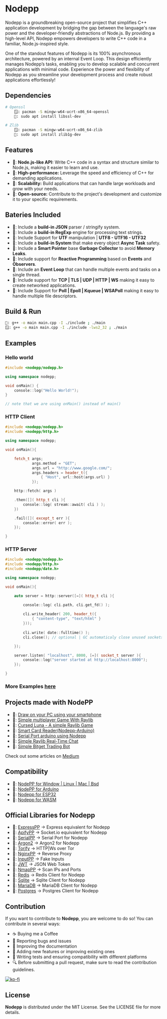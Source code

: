 # Nodepp

Nodepp is a groundbreaking open-source project that simplifies C++ application development by bridging the gap between the language's raw power and the developer-friendly abstractions of Node.js. By providing a high-level API, Nodepp empowers developers to write C++ code in a familiar, Node.js-inspired style.

One of the standout features of Nodepp is its 100% asynchronous architecture, powered by an internal Event Loop. This design efficiently manages Nodepp’s tasks, enabling you to develop scalable and concurrent applications with minimal code. Experience the power and flexibility of Nodepp as you streamline your development process and create robust applications effortlessly!

## Dependencies
```bash
# Openssl
    🪟: pacman -S mingw-w64-ucrt-x86_64-openssl
    🐧: sudo apt install libssl-dev

# Zlib
    🪟: pacman -S mingw-w64-ucrt-x86_64-zlib
    🐧: sudo apt install zlib1g-dev
```

## Features

- 📌: **Node.js-like API:** Write C++ code in a syntax and structure similar to Node.js, making it easier to learn and use.
- 📌: **High-performance:** Leverage the speed and efficiency of C++ for demanding applications.
- 📌: **Scalability:** Build applications that can handle large workloads and grow with your needs.
- 📌: **Open-source:** Contribute to the project's development and customize it to your specific requirements.

## Bateries Included

- 📌: Include a **build-in JSON** parser / stringify system.
- 📌: Include a **build-in RegExp** engine for processing text strings.
- 📌: Include Support for **UTF** manipulation | **UTF8 - UTF16 - UTF32**
- 📌: Include a **build-in System** that make every object **Async Task** safety.
- 📌: Include a **Smart Pointer** base **Garbage Collector** to avoid **Memory Leaks**.
- 📌: Include support for **Reactive Programming** based on **Events** and **Observers**.
- 📌: Include an **Event Loop** that can handle multiple events and tasks on a single thread.
- 📌: Include support for **TCP | TLS | UDP | HTTP | WS** making it easy to create networked applications.
- 📌: Include Support for **Poll | Epoll | Kqueue | WSAPoll** making it easy to handle multiple file descriptors.

## Build & Run
```bash
🐧: g++ -o main main.cpp -I ./include ; ./main
🪟: g++ -o main main.cpp -I ./include -lws2_32 ; ./main
```

## Examples
### Hello world
```cpp
#include <nodepp/nodepp.h>

using namespace nodepp;

void onMain() { 
    console::log("Hello World!");
}

// note that we are using onMain() instead of main()
```

### HTTP Client
```cpp
#include <nodepp/nodepp.h>
#include <nodepp/http.h>

using namespace nodepp;

void onMain(){

    fetch_t args;
            args.method = "GET";
            args.url = "http://www.google.com/";
            args.headers = header_t({
                { "Host", url::host(args.url) }
            });

    http::fetch( args )

    .then([]( http_t cli ){
        console::log( stream::await( cli ) );
    })

    .fail([]( except_t err ){
        console::error( err );
    });

}
```

### HTTP Server
```cpp
#include <nodepp/nodepp.h>
#include <nodepp/http.h>
#include <nodepp/date.h>

using namespace nodepp;

void onMain(){

    auto server = http::server([=]( http_t cli ){ 

        console::log( cli.path, cli.get_fd() );
        
        cli.write_header( 200, header_t({
            { "content-type", "text/html" }
        }));
        
        cli.write( date::fulltime() );
        cli.close(); // optional | GC automaticaly close unused sockets

    });

    server.listen( "localhost", 8000, [=]( socket_t server ){
        console::log("server started at http://localhost:8000");
    });

}
```

### More Examples [here](https://github.com/NodeppOfficial/Nodepp/tree/main/examples)

## Projects made with NodePP
- 🔗: [Draw on your PC using your smartphone](https://github.com/ScreenDraw/PCDraw)
- 🔗: [Simple multiplayer Game With Raylib](https://medium.com/@EDBCBlog/create-your-own-online-multiplayer-small-fast-and-fun-with-raylib-nodepp-and-websockets-190f5c174094)
- 🔗: [Cursed Luna - A simple Raylib Game](https://github.com/EDBCREPO/Space-Shocker)
- 🔗: [Smart Card Reader(Nodepp-Arduino)](https://github.com/EDBCREPO/emv-reader)
- 🔗: [Serial Port arduino using Nodepp](https://github.com/EDBCREPO/Arduino_PC)
- 🔗: [Simple Raylib Real-Time Chat](https://github.com/EDBCREPO/simple-raylib-websocket-chat)
- 🔗: [Simple Bitget Trading Bot](https://github.com/EDBCREPO/simple-binance-bot-nodepp)

Check out some articles on [Medium](https://medium.com/@EDBCBlog)

## Compatibility
- 🔗: [NodePP for Window | Linux | Mac | Bsd ](https://github.com/NodeppOfficial/nodepp)
- 🔗: [NodePP for Arduino](https://github.com/NodeppOfficial/nodepp-arduino)
- 🔗: [Nodepp for ESP32](https://github.com/NodeppOfficial/nodepp-ESPXX)
- 🔗: [Nodepp for WASM](https://github.com/NodeppOfficial/nodepp-wasm)

## Official Libraries for Nodepp
- 🔗: [ExpressPP](https://github.com/NodeppOfficial/nodepp-express) -> Express equivalent for Nodepp
- 🔗: [ApifyPP](https://github.com/NodeppOfficial/nodepp-apify)     -> Socket.io equivalent for Nodepp
- 🔗: [SerialPP](https://github.com/NodeppOfficial/nodepp-serial)   -> Serial Port for Nodepp
- 🔗: [Argon2](https://github.com/NodeppOfficial/nodepp-argon2)     -> Argon2 for Nodepp
- 🔗: [Torify](https://github.com/NodeppOfficial/nodepp-torify)     -> HTTP|Ws over Tor
- 🔗: [NginxPP](https://github.com/NodeppOfficial/nodepp-nginx)     -> Reverse Proxy
- 🔗: [InputPP](https://github.com/NodeppOfficial/nodepp-input)     -> Fake Inputs
- 🔗: [JWT](https://github.com/NodeppOfficial/nodepp-jwt)           -> JSON Web Token
- 🔗: [NmapPP](https://github.com/NodeppOfficial/nodepp-nmap)       -> Scan IPs and Ports
- 🔗: [Redis](https://github.com/NodeppOfficial/nodepp-redis)       -> Redis Client for Nodepp
- 🔗: [Sqlite](https://github.com/NodeppOfficial/nodepp-sqlite)     -> Sqlite Client for Nodepp
- 🔗: [MariaDB](https://github.com/NodeppOfficial/nodepp-mariadb)   -> MariaDB Client for Nodepp
- 🔗: [Postgres](https://github.com/NodeppOfficial/nodepp-postgres) -> Postgres Client for Nodepp
  
## Contribution

If you want to contribute to **Nodepp**, you are welcome to do so! You can contribute in several ways:

- ☕ Buying me a Coffee
- 📢 Reporting bugs and issues
- 📝 Improving the documentation
- 📌 Adding new features or improving existing ones
- 🧪 Writing tests and ensuring compatibility with different platforms
- 🔍 Before submitting a pull request, make sure to read the contribution guidelines.

[![ko-fi](https://ko-fi.com/img/githubbutton_sm.svg)](https://ko-fi.com/edbc_repo)

## License

**Nodepp** is distributed under the MIT License. See the LICENSE file for more details.